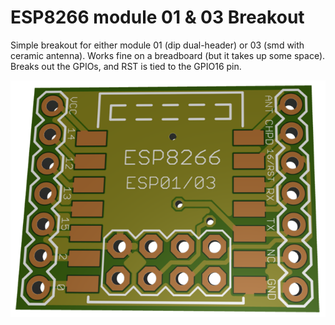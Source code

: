 ESP8266 module 01 & 03 Breakout
====================

Simple breakout for either module 01 (dip dual-header) or 03 (smd with ceramic antenna). Works fine on a breadboard (but it takes up some space).
Breaks out the GPIOs, and RST is tied to the GPIO16 pin.

![alt text](https://raw.githubusercontent.com/guibom/guibom_eagle_designs/master/ESP_Breakout/board.png "Render")
